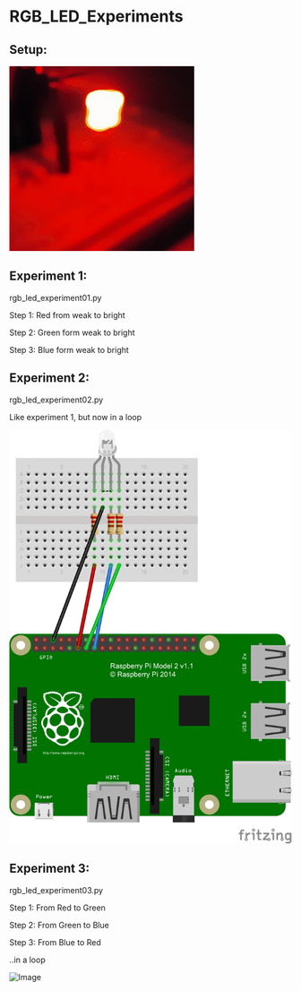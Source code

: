 # RGB_LED_Experiments #


## Setup: ##
![Image](https://github.com/LekkerPrutsen/RGB_LED_Experiments/blob/master/images/rgb_led_01.gif)


## Experiment 1: ##

rgb_led_experiment01.py

Step 1: Red from weak to bright

Step 2: Green form weak to bright

Step 3: Blue form weak to bright

## Experiment 2: ##

rgb_led_experiment02.py

Like experiment 1, but now in a loop

![Image](https://github.com/LekkerPrutsen/RGB_LED_Experiments/blob/master/images/rgb_led_bb.png)

## Experiment 3: ##

rgb_led_experiment03.py

Step 1: From Red to Green

Step 2: From Green to Blue

Step 3: From Blue to Red

..in a loop

![Image](https://github.com/LekkerPrutsen/RGB_LED_Experiments/blob/master/images/rgb_led_02.gif)

